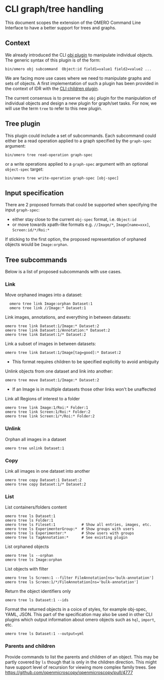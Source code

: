 # CLI graph/tree handling

This document scopes the extension of the OMERO Command Line Interface to
have a better support for trees and graphs.

## Context

We already introduced the CLI [obj plugin](http://www.openmicroscopy.org/site/support/omero5.2/developers/cli/obj.html) to manipulate individual objects. The generic syntax of this plugin is of
the form:

    bin/omero obj subcommand  Object:id field1=value1 field2=value2 ...

We are facing more use cases where we need to manipulate graphs and sets of
objects. A first implementation of such a plugin has been provided in the context
of IDR with the [CLI children plugin](https://github.com/openmicroscopy/openmicroscopy/pull/4182).

The current consensus is to preserve the `obj` plugin for the manipulation of
individual objects and design a new plugin for graph/set tasks. For now, we will use the term `tree` to refer to this new plugin.

## Tree plugin

This plugin could include a set of subcommands. Each subcommand could either
be a read operation applied to a graph specified by the `graph-spec` argument:

    bin/omero tree read-operation graph-spec

or a write operations applied to a `graph-spec` argument with an optional
`object-spec` target:

    bin/omero tree write-operation graph-spec [obj-spec]

## Input specification

There are 2 proposed formats that could be supported when specifying the input
`graph-spec`:

-   either stay close to the current `obj-spec` format, i.e. `Object:id`
-   or move towards xpath-like formats e.g. `//Image/*`, `Image[name=xxx]`, `Screen:id/*/Roi:*`

If sticking to the first option, the proposed representation of orphaned
objects would be `Image:orphan`.

## Tree subcommands

Below is a list of proposed subcommands with use cases.

### Link

Move orphaned images into a dataset:

      omero tree link Image:orphan Dataset:1
      omero tree link //Image:* Dataset:1

Link images, annotations, and everything in between datasets:

    omero tree link Dataset:1/Image:* Dataset:2
    omero tree link Dataset:1/Annotation:* Dataset:2
    omero tree link Dataset:1/* Dataset:2

Link a subset of images in between datasets:

    omero tree link Dataset:1/Image[tag=good]:* Dataset:2


- This format requires children to be specified explicitly to avoid ambiguity

Unlink objects from one dataset and link into another:

    omero tree move Dataset:1/Image:* Dataset:2

- If an Image is in multiple datasets those other links won't be unaffected

Link all Regions of interest to a folder

    omero tree link Image:1/Roi:* Folder:1
    omero tree link Screen:1/Roi:* Folder:2
    omero tree link Screen:1/*/Roi:* Folder:2

### Unlink

Orphan all images in a dataset

    omero tree unlink Dataset:1

### Copy

Link all images in one dataset into another

    omero tree copy Dataset:1 Dataset:2
    omero tree copy Dataset:1/* Dataset:2

### List

List containers/folders content

    omero tree ls Dataset:1
    omero tree ls Folder:1
    omero tree ls Fileset:1            # Show all entries, images, etc.
    omero tree ls ExperimenterGroup:*  # Show groups with users
    omero tree ls Experimenter:*       # Show users with groups
    omero tree ls TagAnnotation:*      # See existing plugin

List orphaned objects

    omero tree ls --orphan
    omero tree ls Image:orphan


List objects with filter

    omero tree ls Screen:1 --filter FileAnnotation[ns='bulk-annotation']
    omero tree ls Screen:1/*/FileAnnotation[ns='bulk-annotation']

Return the object identifiers only

    omero tree ls Dataset:1 --ids

Format the returned objects in a coice of styles, for example obj-spec, YAML, JSON.
This part of the specification may also be used in other CLI plugins which output information about omero objects such as `hql`, `import`, etc.

    omero tree ls Dataset:1 --output=yml

### Parents and children

Provide commands to list the parents and children of an object. This may be partly covered by `ls` though that is only in the children direction. This might have support level of recursion for viewing more complex family trees. See https://github.com/openmicroscopy/openmicroscopy/pull/4777
